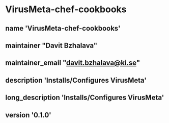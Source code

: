 # VirusMeta-chef-cookbooks

## name             'VirusMeta-chef-cookbooks'

## maintainer       "Davit Bzhalava"

## maintainer_email "davit.bzhalava@ki.se"

## description      'Installs/Configures VirusMeta'

## long_description 'Installs/Configures VirusMeta'

## version          '0.1.0'


